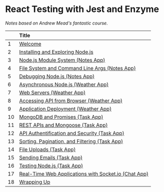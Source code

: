 # React Testing with Jest and Enzyme

_Notes based on Andrew Mead's fantastic course._

|     | Title                                                                                             |
| :-- | :------------------------------------------------------------------------------------------------ |
| 1   | [ Welcome ](01-Welcome/README.md)                                                                 |
| 2   | [ Installing and Exploring Node.js ](02-Installing-and-Exploring-Nodejs/README.md)                |
| 3   | [ Node.js Module System (Notes App) ](03-Nodejs-Module-System/README.md)                          |
| 4   | [ File System and Command Line Args (Notes App) ](04-File-System-and-Command-Line-Args/README.md) |
| 5   | [ Debugging Node.js (Notes App) ]()                                                               |
| 6   | [ Asynchronous Node.js (Weather App) ]()                                                          |
| 7   | [ Web Servers (Weather App) ]()                                                                   |
| 8   | [ Accessing API from Browser (Weather App) ]()                                                    |
| 9   | [ Application Deployment (Weather App) ]()                                                        |
| 10  | [ MongoDB and Promises (Task App) ]()                                                             |
| 11  | [ REST APIs and Mongoose (Task App) ]()                                                           |
| 12  | [ API Authentification and Security (Task App) ]()                                                |
| 13  | [ Sorting, Pagination, and Filtering (Task App) ]()                                               |
| 14  | [ File Uploads (Task App) ]()                                                                     |
| 15  | [ Sending Emails (Task App) ]()                                                                   |
| 16  | [ Testing Node.js (Task App) ]()                                                                  |
| 17  | [ Real-Time Web Applications with Socket.io (Chat App) ]()                                        |
| 18  | [ Wrapping Up ]()                                                                                 |
